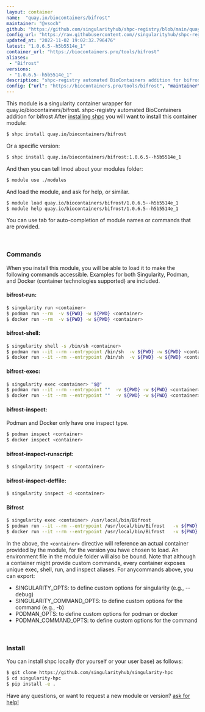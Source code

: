 ```yaml
---
layout: container
name:  "quay.io/biocontainers/bifrost"
maintainer: "@vsoch"
github: "https://github.com/singularityhub/shpc-registry/blob/main/quay.io/biocontainers/bifrost/container.yaml"
config_url: "https://raw.githubusercontent.com//singularityhub/shpc-registry/main/quay.io/biocontainers/bifrost/container.yaml"
updated_at: "2022-11-02 19:02:32.796476"
latest: "1.0.6.5--h5b5514e_1"
container_url: "https://biocontainers.pro/tools/bifrost"
aliases:
 - "Bifrost"
versions:
 - "1.0.6.5--h5b5514e_1"
description: "shpc-registry automated BioContainers addition for bifrost"
config: {"url": "https://biocontainers.pro/tools/bifrost", "maintainer": "@vsoch", "description": "shpc-registry automated BioContainers addition for bifrost", "latest": {"1.0.6.5--h5b5514e_1": "sha256:933b5a1374ae058685ce41ba2e0f1e5b8d25078a0acceb6064758af2d7272dfe"}, "tags": {"1.0.6.5--h5b5514e_1": "sha256:933b5a1374ae058685ce41ba2e0f1e5b8d25078a0acceb6064758af2d7272dfe"}, "docker": "quay.io/biocontainers/bifrost", "aliases": {"Bifrost": "/usr/local/bin/Bifrost"}}
---
```


This module is a singularity container wrapper for quay.io/biocontainers/bifrost.
shpc-registry automated BioContainers addition for bifrost
After [installing shpc](#install) you will want to install this container module:


```bash
$ shpc install quay.io/biocontainers/bifrost
```

Or a specific version:

```bash
$ shpc install quay.io/biocontainers/bifrost:1.0.6.5--h5b5514e_1
```

And then you can tell lmod about your modules folder:

```bash
$ module use ./modules
```

And load the module, and ask for help, or similar.

```bash
$ module load quay.io/biocontainers/bifrost/1.0.6.5--h5b5514e_1
$ module help quay.io/biocontainers/bifrost/1.0.6.5--h5b5514e_1
```

You can use tab for auto-completion of module names or commands that are provided.

<br>

### Commands

When you install this module, you will be able to load it to make the following commands accessible.
Examples for both Singularity, Podman, and Docker (container technologies supported) are included.

#### bifrost-run:

```bash
$ singularity run <container>
$ podman run --rm  -v ${PWD} -w ${PWD} <container>
$ docker run --rm  -v ${PWD} -w ${PWD} <container>
```

#### bifrost-shell:

```bash
$ singularity shell -s /bin/sh <container>
$ podman run --it --rm --entrypoint /bin/sh  -v ${PWD} -w ${PWD} <container>
$ docker run --it --rm --entrypoint /bin/sh  -v ${PWD} -w ${PWD} <container>
```

#### bifrost-exec:

```bash
$ singularity exec <container> "$@"
$ podman run --it --rm --entrypoint ""  -v ${PWD} -w ${PWD} <container> "$@"
$ docker run --it --rm --entrypoint ""  -v ${PWD} -w ${PWD} <container> "$@"
```

#### bifrost-inspect:

Podman and Docker only have one inspect type.

```bash
$ podman inspect <container>
$ docker inspect <container>
```

#### bifrost-inspect-runscript:

```bash
$ singularity inspect -r <container>
```

#### bifrost-inspect-deffile:

```bash
$ singularity inspect -d <container>
```


#### Bifrost

```bash
$ singularity exec <container> /usr/local/bin/Bifrost
$ podman run --it --rm --entrypoint /usr/local/bin/Bifrost   -v ${PWD} -w ${PWD} <container> -c " $@"
$ docker run --it --rm --entrypoint /usr/local/bin/Bifrost   -v ${PWD} -w ${PWD} <container> -c " $@"
```



In the above, the `<container>` directive will reference an actual container provided
by the module, for the version you have chosen to load. An environment file in the
module folder will also be bound. Note that although a container
might provide custom commands, every container exposes unique exec, shell, run, and
inspect aliases. For anycommands above, you can export:

 - SINGULARITY_OPTS: to define custom options for singularity (e.g., --debug)
 - SINGULARITY_COMMAND_OPTS: to define custom options for the command (e.g., -b)
 - PODMAN_OPTS: to define custom options for podman or docker
 - PODMAN_COMMAND_OPTS: to define custom options for the command

<br>

### Install

You can install shpc locally (for yourself or your user base) as follows:

```bash
$ git clone https://github.com/singularityhub/singularity-hpc
$ cd singularity-hpc
$ pip install -e .
```

Have any questions, or want to request a new module or version? [ask for help!](https://github.com/singularityhub/singularity-hpc/issues)